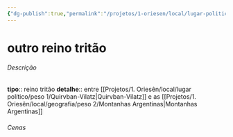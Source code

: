 ```yaml
---
{"dg-publish":true,"permalink":"/projetos/1-oriesen/local/lugar-politico/peso-1/outro-reino-tritao/","dgHomeLink":true,"dgPassFrontmatter":false}
---
```



# outro reino tritão

###### Descrição
**tipo**:: reino tritão
**detalhe**:: entre [[Projetos/1. Oriesên/local/lugar político/peso 1/Quirvban-Vilatz|Quirvban-Vilatz]] e as [[Projetos/1. Oriesên/local/geografia/peso 2/Montanhas Argentinas|Montanhas Argentinas]]


###### Cenas

